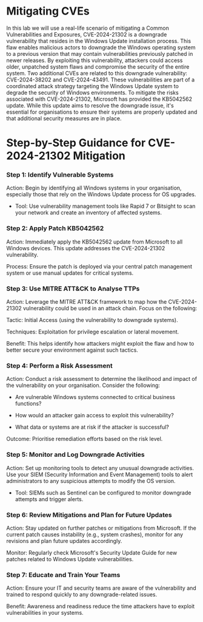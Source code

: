 # Mitigating CVEs
In this lab we will use a real-life scenario of mitigating a Common Vulnerabilities and Exposures, CVE-2024-21302 is a downgrade vulnerability that resides in the Windows Update installation process. This flaw enables malicious actors to downgrade the Windows operating system to a previous version that may contain vulnerabilities previously patched in newer releases. By exploiting this vulnerability, attackers could access older, unpatched system flaws and compromise the security of the entire system. Two additional CVEs are related to this downgrade vulnerability: CVE-2024-38202 and CVE-2024-43491. These vulnerabilities are part of a coordinated attack strategy targeting the Windows Update system to degrade the security of Windows environments. To mitigate the risks associated with CVE-2024-21302, Microsoft has provided the KB5042562 update. While this update aims to resolve the downgrade issue, it's essential for organisations to ensure their systems are properly updated and that additional security measures are in place.

# Step-by-Step Guidance for CVE-2024-21302 Mitigation

### Step 1: Identify Vulnerable Systems

Action: Begin by identifying all Windows systems in your organisation, especially those that rely on the Windows Update process for OS upgrades.

- Tool: Use vulnerability management tools like Rapid 7 or Bitsight to scan your network and create an inventory of affected systems.

### Step 2: Apply Patch KB5042562

Action: Immediately apply the KB5042562 update from Microsoft to all Windows devices. This update addresses the CVE-2024-21302 vulnerability.

Process: Ensure the patch is deployed via your central patch management system or use manual updates for critical systems.


### Step 3: Use MITRE ATT&CK to Analyse TTPs

Action: Leverage the MITRE ATT&CK framework to map how the CVE-2024-21302 vulnerability could be used in an attack chain. Focus on the following:

Tactic: Initial Access (using the vulnerability to downgrade systems).

Techniques: Exploitation for privilege escalation or lateral movement.


Benefit: This helps identify how attackers might exploit the flaw and how to better secure your environment against such tactics.


### Step 4: Perform a Risk Assessment

Action: Conduct a risk assessment to determine the likelihood and impact of the vulnerability on your organisation. Consider the following:

- Are vulnerable Windows systems connected to critical business functions?

- How would an attacker gain access to exploit this vulnerability?

- What data or systems are at risk if the attacker is successful?


Outcome: Prioritise remediation efforts based on the risk level.


### Step 5: Monitor and Log Downgrade Activities

Action: Set up monitoring tools to detect any unusual downgrade activities. Use your SIEM (Security Information and Event Management) tools to alert administrators to any suspicious attempts to modify the OS version.

- Tool: SIEMs such as Sentinel can be configured to monitor downgrade attempts and trigger alerts.


### Step 6: Review Mitigations and Plan for Future Updates

Action: Stay updated on further patches or mitigations from Microsoft. If the current patch causes instability (e.g., system crashes), monitor for any revisions and plan future updates accordingly.

Monitor: Regularly check Microsoft's Security Update Guide for new patches related to Windows Update vulnerabilities.


### Step 7: Educate and Train Your Teams

Action: Ensure your IT and security teams are aware of the vulnerability and trained to respond quickly to any downgrade-related issues.

Benefit: Awareness and readiness reduce the time attackers have to exploit vulnerabilities in your systems.

